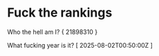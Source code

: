 # Fuck the rankings

Who the hell am I?
{ 21898310 }

What fucking year is it?
[ 2025-08-02T00:50:00Z ]
